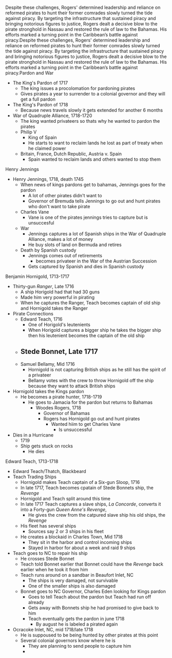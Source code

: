 Despite these challenges, Rogers' determined leadership and reliance on reformed pirates to hunt their former comrades slowly turned the tide against piracy. By targeting the infrastructure that sustained piracy and bringing notorious figures to justice, Rogers dealt a decisive blow to the pirate stronghold in Nassau and restored the rule of law to the Bahamas. His efforts marked a turning point in the Caribbean’s battle against piracy.Despite these challenges, Rogers' determined leadership and reliance on reformed pirates to hunt their former comrades slowly turned the tide against piracy. By targeting the infrastructure that sustained piracy and bringing notorious figures to justice, Rogers dealt a decisive blow to the pirate stronghold in Nassau and restored the rule of law to the Bahamas. His efforts marked a turning point in the Caribbean’s battle against piracy.Pardon and War 
- The King's Pardon of 1717
	- The king issues a procolomation for pardoning pirates 
	- Gives pirates a year to surrender to a colonial governor and they will get a full pardon 
- The King's Pardon of 1718 
	- Because news travels slowly it gets extended for another 6 months 
- War of Quadruple Alliance, 1718-1720
	- The king wanted privateers so thats why he wanted to pardon the pirates
	- Philip V 
		- King of Spain 
		- He starts to want to reclaim lands he lost as part of treaty when he claimed power 
	- Britain, France, Dutch Republic, Austria v. Spain 
		- Spain wanted to reclaim lands and others wanted to stop them 

Henry Jennings 
- Henry Jennings, 1718, death 1745
	- When news of kings pardons get to bahamas, Jennings goes for the pardon 
		- A lot of other pirates didn't want to 
		- Governor of Bremuda tells Jennings to go out and hunt pirates who don't want to take pirate 
	- Charles Vane 
		- Vane is one of the pirates jennings tries to capture but is unsuccesful
	- War 
		- Jennings captures a lot of Spanish ships in the War of Quadruple Alliance, makes a lot of money 
		- He buy slots of land on Bermuda and retires 
	- Death by Spanish custody 
		- Jennings comes out of retirements 
			- becomes privateer in the War of the Austrian Succession 
		- Gets captured by Spanish and dies in Spanish custody 

Benjamin Hornigold, 1713-1717
- Thirty-gun *Ranger*, Late 1716 
	- A ship Horigold had that had 30 guns
	- Made him very powerful in pirating 
	- When he captures the Ranger, Teach becomes captain of old ship and Hornigold takes the Ranger 
- Pirate Connections 
	- Edward Teach, 1716
		- One of Horigold's leutenients
		- When Horigold captures a bigger ship he takes the bigger ship then his leutenient becomes the captain of the old ship 
	- Stede Bonnet, Late 1717 
		- 
	- Samuel Bellamy, Mid 1716
		- Hornigold is not capturing British ships as he still has the spirit of a privateer 
		- Bellamy votes with the crew to throw Hornigold off the ship because they want to attack British ships 
- Hornigold takes the Kings pardon 
	- He becomes a pirate hunter, 1718-1719 
		- He goes to Jamacia for the pardon but returns to Bahamas 
			- Woodes Rogers, 1718 
				- Governor of Bahamas 
				- Rogers has Hornigold go out and hunt pirates 
					- Wanted hiim to get Charles Vane
						- Is unsuccessful
- Dies in a Hurricane 
	- 1719 
	- Ship gets stuck on rocks 
		- He dies 

Edward Teach, 1713-1718
- Edward Teach/Thatch, Blackbeard
- Teach Trading Ships 
	- Hornigold makes Teach captain of a Six-gun Sloop, 1716
	- In late 1717, Teach becomes cpatain of Stede Bonnets ship, the *Revenge*
	- Hornigold and Teach split around this time 
	- In late 1717 Teach captures a slave ships, *La Concorde*, converts it into a Forty-gun *Queen Anne's Revenge*, 
		- He gives the crew from the catpured slave ship his old ships, the *Revenge* 
	- His fleet has several ships 
		- Sources say 2 or 3 ships in his fleet 
	- He creates a blockaid in Charles Town, Mid 1718 
		- They sit in the harbor and control incoming ships 
		- Stayed in harbor for about a week and raid 9 ships 
- Teach goes to NC to repair his ship 
	- He crosses Stede Bonnet
	- Teach told Bonnet earlier that Bonnet could have the *Revenge* back earlier when he took it from him 
	- Teach runs around on a sandbar in Beaufort Inlet, NC 
		- The ships is very damaged, not survivable 
		- One of the smaller ships is also damaged 
	- Bonnet goes to NC Governor, Charles Eden looking for Kings pardon 
		- Goes to tell Teach about the pardon but Teach had run off already 
		- Gets away with Bonnets ship he had promised to give back to him 
		- Teach eventually gets the pardon in june 1718
			- By august he is labeled a pirated again 
- Ocracoke Inlet, NC, mid 1718/late 1718 
	- He is suppoused to be being hunted by other pirates at this point 
	- Several colonial governors know where he is 
		- They are planning to send people to capture him 
		- 